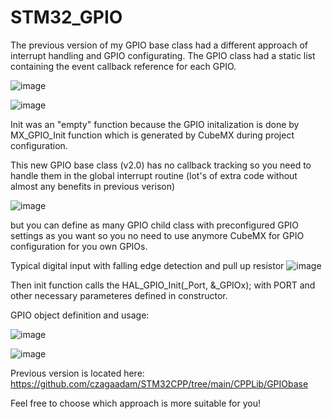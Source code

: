 # STM32_GPIO
The previous version of my GPIO base class had a different approach of interrupt handling and GPIO configurating.
The GPIO class had a static list containing the event callback reference for each GPIO.

![image](https://github.com/user-attachments/assets/1de6a56d-1cda-4771-93ff-fb419be9082e)

![image](https://github.com/user-attachments/assets/eb970915-6ccf-4938-8dcf-adeee92ac977)



Init was an "empty" function because the GPIO initalization is done by MX_GPIO_Init function which is generated by CubeMX during project configuration.

This new GPIO base class (v2.0) has no callback tracking so you need to handle them in the global interrupt routine (lot's of extra code without almost any benefits in previous verison) 

![image](https://github.com/user-attachments/assets/ee47a4dd-e967-464c-8ae0-5a5c83491ee7)

but you can define as many GPIO child class with preconfigured GPIO settings as you want so you no need to use anymore CubeMX for GPIO configuration for you own GPIOs.

Typical digital input with falling edge detection and pull up resistor
![image](https://github.com/user-attachments/assets/f78acf83-a7e6-42a9-a5ac-2900e0f1428b)


Then init function calls the HAL_GPIO_Init(_Port, &_GPIOx); with PORT and other necessary parameteres defined in constructor.

GPIO object definition and usage:

![image](https://github.com/user-attachments/assets/535032b2-27b4-4348-a60c-9873643d549e)

![image](https://github.com/user-attachments/assets/f4fb55df-636a-4e63-b5b4-052ea0c84e90)


Previous version is located here:
https://github.com/czagaadam/STM32CPP/tree/main/CPPLib/GPIObase

Feel free to choose which approach is more suitable for you!
